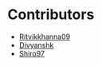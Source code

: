 # Contributors

- [Ritvikkhanna09](https://github.com/ritvikkhanna09)
- [Divyanshk](https://github.com/divyanshk)
- [Shiro97](https://github.com/Shiro97)
